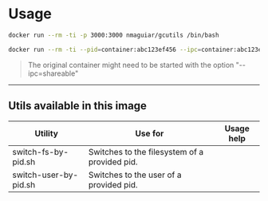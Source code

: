# Usage

```bash
docker run --rm -ti -p 3000:3000 nmaguiar/gcutils /bin/bash
```

```bash
docker run --rm -ti --pid=container:abc123ef456 --ipc=container:abc123ef456 nmaguiar/gcutils /bin/bash
```

> The original container might need to be started with the option "--ipc=shareable"

---

## Utils available in this image

| Utility | Use for | Usage help |
|---------|---------|------------|
| switch-fs-by-pid.sh | Switches to the filesystem of a provided pid. | |
| switch-user-by-pid.sh | Switches to the user of a provided pid. | |